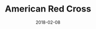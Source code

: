 ---
layout: site
title: "American Red Cross"
date: 2018-02-08
categories: [medical]
version: 1.3.17
major: 1
minor: 3
patch: 17
slug: american-red-cross
link: http://www.redcross.org/
submitter: lpolepeddi
permalink: /sites/:slug
---